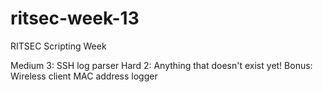 # ritsec-week-13
RITSEC Scripting Week

Medium 3: SSH log parser
Hard 2: Anything that doesn't exist yet!
Bonus: Wireless client MAC address logger
